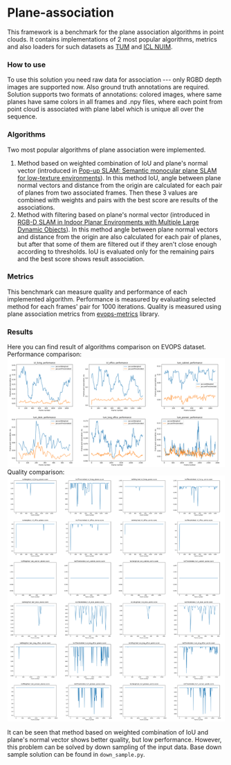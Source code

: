 # Plane-association
This framework is a benchmark for the plane association algorithms in point clouds.
It contains implementations of 2 most popular algorithms, metrics and also loaders for such datasets 
as [TUM](https://vision.in.tum.de/data/datasets/rgbd-dataset) and [ICL NUIM](https://www.doc.ic.ac.uk/~ahanda/VaFRIC/iclnuim.html).

### How to use
To use this solution you need raw data for association --- only RGBD depth images are supported now.
Also ground truth annotations are required. Solution supports two formats of annotations: colored images, where same planes have same colors in all frames 
and .npy files, where each point from point cloud is associated with plane label which is unique all over the sequence.

### Algorithms
Two most popular algorithms of plane association were implemented.
1. Method based on weighted combination of IoU and plane's normal vector (introduced in [Pop-up SLAM: Semantic monocular plane SLAM for low-texture environments](https://ieeexplore.ieee.org/document/7759204)). In this method IoU, angle between plane normal vectors and distance from the origin are calculated
for each pair of planes from two associated frames. Then these 3 values are combined with weights and pairs with the best score are results of the associations.
2. Method with filtering based on plane's normal vector (introduced in [RGB-D SLAM in Indoor Planar Environments with Multiple Large Dynamic Objects](https://arxiv.org/abs/2203.02882)). In this method  angle between plane normal vectors and distance from the origin are also calculated for each pair of planes, but
after that some of them are filtered out if they aren't close enough according to thresholds. IoU is evaluated only for the remaining pairs and the best score shows result association.

### Metrics
This benchmark can measure quality and performance of each implemented algorithm. Performance is measured by evaluating selected method for each frames' pair for 1000 iterations.
Quality is measured using plane association metrics from [evops-metrics](https://github.com/prime-slam/evops-metrics) library.

### Results
Here you can find result of algorithms comparison on EVOPS dataset. 
Performance comparison:
![](experiment_results/assoc_perf.png)
Quality comparison:
![](experiment_results/assoc_quality.png)

It can be seen that method based on weighted combination of IoU and plane's normal vector shows better quality,
but low performance. However, this problem can be solved by down sampling of the input data. Base down sample solution can be found in `down_sample.py`.
